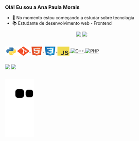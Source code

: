 ### Olá! Eu sou a Ana Paula Morais

- 🔭 No momento estou começando a estudar sobre tecnologia
- 📚 Estudante de desenvolvimento web - Frontend

<div align="center">
  <a href="https://github.com/AnaPaula-Morais">
  <img height="180em" src="https://github-readme-stats.vercel.app/api?username=AnaPaula-Morais&show_icons=true&theme=dracula&include_all_commits=true&count_private=true"/>
  <img height="180em" src="https://github-readme-stats.vercel.app/api/top-langs/?username=AnaPaula-Morais&layout=compact&langs_count=7&theme=dracula"/>
</div>
  
  ##
  
  <img align="center" alt="Python" height="30" width="40" src="https://raw.githubusercontent.com/devicons/devicon/master/icons/python/python-original.svg"><img align="center" alt="Git" height="30" width="40" src="https://raw.githubusercontent.com/devicons/devicon/master/icons/git/git-original.svg">
  <img align="center" alt="HTML" height="30" width="40" src="https://raw.githubusercontent.com/devicons/devicon/master/icons/html5/html5-original.svg">
  <img align="center" alt="CSS" height="30" width="40" src="https://raw.githubusercontent.com/devicons/devicon/master/icons/css3/css3-original.svg">
  <img align="center" alt="JavaScript" height="30" width="40" src="https://raw.githubusercontent.com/devicons/devicon/master/icons/javascript/javascript-original.svg">
   <img align="center" alt="C++" height="30" width="30" src="https://cdn-icons-png.flaticon.com/512/919/919841.png">
   <img align="center" alt="PHP" height="30" width="30" src="https://cdn-icons-png.flaticon.com/512/919/919830.png">
  


  ##
  
  <div> 
    <a href="https://www.linkedin.com/in/ana-paula-morais-10998a104/ target="_blank"><img src="https://img.shields.io/badge/-LinkedIn-%230077B5?style=for-the-badge&logo=linkedin&logoColor=white" target="_blank"></a>
    <a href="https://www.instagram.com/anadevweb/" target="_blank" rel="noopener">
    <img decoding="async" src="https://img.shields.io/badge/Instagram-E4405F?style=for-the-badge&amp;logo=instagram&amp;logoColor=white" target="_blank">
</a>
    
  </div>
  
  ##
  
  ![Snake animation](https://github.com/AnaPaula-Morais/AnaPaula-Morais/blob/output/github-contribution-grid-snake.svg)
